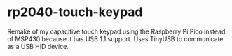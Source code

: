 # rp2040-touch-keypad
Remake of my capacitive touch keypad using the Raspberry Pi Pico instead of MSP430 because it has USB 1.1 support. Uses TinyUSB to communicate as a USB HID device.
